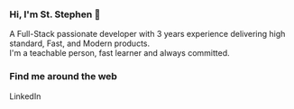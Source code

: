 ### Hi, I'm St. Stephen 👋

A Full-Stack passionate developer with 3 years experience delivering high standard, Fast, and Modern products. <br/>
I'm a teachable person, fast learner and always committed.

### Find me around the web

LinkedIn <a href="https://www.linkedin.com/in/st-stephen"></a>
